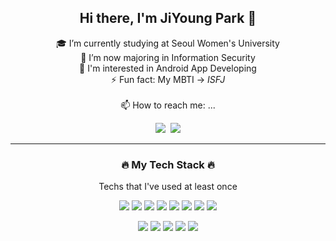 <div align="center">

  ## Hi there, I'm JiYoung Park 🐰

🎓 I’m currently studying at Seoul Women's University<br>
🌱 I’m now majoring in Information Security<br>
🌈 I'm interested in Android App Developing<br>
⚡ Fun fact: My MBTI -> *ISFJ*<br><br>
📫 How to reach me: ...

<a href="https://www.instagram.com/jy_s21022/?hl=ko" target="_blank"><img src="https://img.shields.io/badge/jy_s21022-FFCCCC?style=flat-square&logo=Instagram&logoColor=Black"/></a>&nbsp;
  <a href="https://https://blog.naver.com/hulk0514/?hl=ko" target="_blank"><img src="https://img.shields.io/badge/hulk0514-B8F3B8?style=flat-square&logo=Naver&logoColor=white"/></a>

---
### 🔥 My Tech Stack 🔥
Techs that I've used at least once

<img src="https://img.shields.io/badge/-C-A8B9CC?style=flat-square&logo=c&logoColor=white"/></a>
<img src="https://img.shields.io/badge/-Pyton-3776AB?style=flat-square&logo=Python&logoColor=white"/></a>
<img src="https://img.shields.io/badge/-Android-success?style=flat-square&logo=Android&logoColor=white"/></a>
<img src="https://img.shields.io/badge/-Java-007396?style=flat-square&logo=Java&logoColor=white"/></a>
<img src="https://img.shields.io/badge/-Kotlin-0095D5?style=flat-square&logo=Kotlin&logoColor=white"/></a>
<img src="https://img.shields.io/badge/-JavaScript-F7DF1E?style=flat-square&logo=JavaScript&logoColor=white"/></a>
<img src="https://img.shields.io/badge/-HTML5-E34F26?style=flat-square&logo=CSS3&logoColor=white"/></a>
<img src="https://img.shields.io/badge/-CSS3-1572B6?style=flat-square&logo=HTML5&logoColor=white"/></a>


<img src="https://img.shields.io/badge/-SQLite-003B57?style=flat-square&logo=SQLite&logoColor=white"/></a>
<img src="https://img.shields.io/badge/-Firebase-yellow?style=flat-square&logo=Firebase&logoColor=white"/></a>
<img src="https://img.shields.io/badge/-AWS Amplify-FF9900?style=flat-square&logo=AWS Amplify&logoColor=white"/></a>
<img src="https://img.shields.io/badge/-Git-F05032?style=flat-square&logo=Git&logoColor=white"/></a>
<img src="https://img.shields.io/badge/-Notion-000000?style=flat-square&logo=Notion&logoColor=white"/></a>


</div>


<!--
**slpjenny/slpjenny** is a ✨ _special_ ✨ repository because its `README.md` (this file) appears on your GitHub profile.

Here are some ideas to get you started:

- 🔭 I’m currently working on ...
- 🌱 I’m currently learning ...
- 👯 I’m looking to collaborate on ...
- 🤔 I’m looking for help with ...
- 💬 Ask me about ...
- 📫 How to reach me: ...
- 😄 Pronouns: ...
- ⚡ Fun fact: ...
-->
